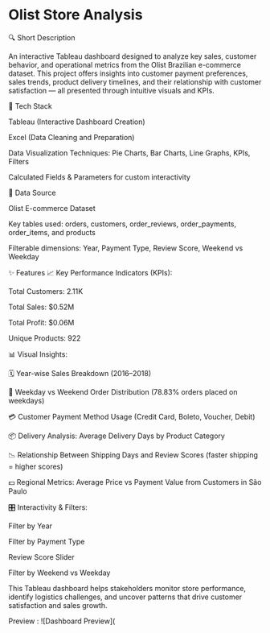 # Olist Store Analysis

🔍 Short Description

An interactive Tableau dashboard designed to analyze key sales, customer behavior, and operational metrics from the Olist Brazilian e-commerce dataset. This project offers insights into customer payment preferences, sales trends, product delivery timelines, and their relationship with customer satisfaction — all presented through intuitive visuals and KPIs.

🧰 Tech Stack

Tableau (Interactive Dashboard Creation)

Excel (Data Cleaning and Preparation)

Data Visualization Techniques: Pie Charts, Bar Charts, Line Graphs, KPIs, Filters

Calculated Fields & Parameters for custom interactivity

📂 Data Source

Olist E-commerce Dataset 

Key tables used: orders, customers, order_reviews, order_payments, order_items, and products

Filterable dimensions: Year, Payment Type, Review Score, Weekend vs Weekday

✨ Features
📈 Key Performance Indicators (KPIs):

Total Customers: 2.11K

Total Sales: $0.52M

Total Profit: $0.06M

Unique Products: 922

📊 Visual Insights:

🗓️ Year-wise Sales Breakdown (2016–2018)

📅 Weekday vs Weekend Order Distribution (78.83% orders placed on weekdays)

💳 Customer Payment Method Usage (Credit Card, Boleto, Voucher, Debit)

📦 Delivery Analysis: Average Delivery Days by Product Category

📉 Relationship Between Shipping Days and Review Scores (faster shipping = higher scores)

💵 Regional Metrics: Average Price vs Payment Value from Customers in São Paulo

🎛️ Interactivity & Filters:

Filter by Year

Filter by Payment Type

Review Score Slider

Filter by Weekend vs Weekday

This Tableau dashboard helps stakeholders monitor store performance, identify logistics challenges, and uncover patterns that drive customer satisfaction and sales growth.

Preview : ![Dashboard Preview](

